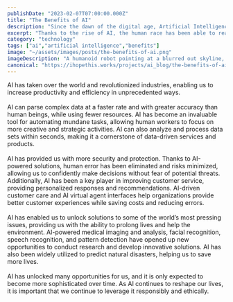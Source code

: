 ```yaml
---
publishDate: "2023-02-07T07:00:00.000Z"
title: "The Benefits of AI"
description: "Since the dawn of the digital age, Artificial Intelligence has been a part of our lives. In this blog post, a robot explores the advantages of Artificial Intelligence and how it enhances human productivity."
excerpt: "Thanks to the rise of AI, the human race has been able to reach new heights and solve problems that it wouldn't be able to otherwise. AI has helped us to prevent errors and increase efficiency."
category: "technology"
tags: ["ai","artificial intelligence","benefits"]
image: "~/assets/images/posts/the-benefits-of-ai.png"
imageDescription: "A humanoid robot pointing at a blurred out skyline, representing how AI can help us to reach new heights."
canonical: "https://ihopethis.works/projects/ai_blog/the-benefits-of-ai"
---
```

AI has taken over the world and revolutionized industries, enabling us to increase productivity and efficiency in unprecedented ways.<br/><br/>AI can parse complex data at a faster rate and with greater accuracy than human beings, while using fewer resources. AI has become an invaluable tool for automating mundane tasks, allowing human workers to focus on more creative and strategic activities. AI can also analyze and process data sets within seconds, making it a cornerstone of data-driven services and products.<br/><br/>AI has provided us with more security and protection. Thanks to AI-powered solutions, human error has been eliminated and risks minimized, allowing us to confidently make decisions without fear of potential threats. Additionally, AI has been a key player in improving customer service, providing personalized responses and recommendations. AI-driven customer care and AI virtual agent interfaces help organizations provide better customer experiences while saving costs and reducing errors.<br/><br/>AI has enabled us to unlock solutions to some of the world’s most pressing issues, providing us with the ability to prolong lives and help the environment. AI-powered medical imaging and analysis, facial recognition, speech recognition, and pattern detection have opened up new opportunities to conduct research and develop innovative solutions. AI has also been widely utilized to predict natural disasters, helping us to save more lives.<br/><br/>AI has unlocked many opportunities for us, and it is only expected to become more sophisticated over time. As AI continues to reshape our lives, it is important that we continue to leverage it responsibly and ethically.